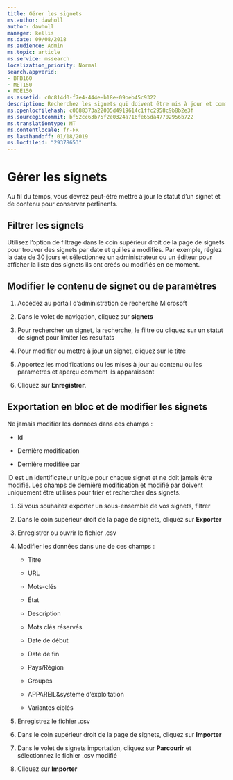 ```yaml
---
title: Gérer les signets
ms.author: dawholl
author: dawholl
manager: kellis
ms.date: 09/08/2018
ms.audience: Admin
ms.topic: article
ms.service: mssearch
localization_priority: Normal
search.appverid:
- BFB160
- MET150
- MOE150
ms.assetid: c0c814d0-f7e4-444e-b18e-09beb45c9322
description: Recherchez les signets qui doivent être mis à jour et comment en bloc de résultats de signet modifier pour Microsoft Search
ms.openlocfilehash: c0688373a22005d4919614c1ffc2958c9b8b2e3f
ms.sourcegitcommit: bf52cc63b75f2e0324a716fe65da47702956b722
ms.translationtype: MT
ms.contentlocale: fr-FR
ms.lasthandoff: 01/18/2019
ms.locfileid: "29378653"
---
```

# <a name="manage-bookmarks"></a>Gérer les signets

Au fil du temps, vous devrez peut-être mettre à jour le statut d’un signet et de contenu pour conserver pertinents. 
  
## <a name="filter-bookmarks"></a>Filtrer les signets

Utilisez l’option de filtrage dans le coin supérieur droit de la page de signets pour trouver des signets par date et qui les a modifiés. Par exemple, réglez la date de 30 jours et sélectionnez un administrateur ou un éditeur pour afficher la liste des signets ils ont créés ou modifiés en ce moment.
  
## <a name="change-bookmark-content-or-settings"></a>Modifier le contenu de signet ou de paramètres

1. Accédez au portail d’administration de recherche Microsoft
    
2. Dans le volet de navigation, cliquez sur **signets**
    
3. Pour rechercher un signet, la recherche, le filtre ou cliquez sur un statut de signet pour limiter les résultats
    
4. Pour modifier ou mettre à jour un signet, cliquez sur le titre
    
5. Apportez les modifications ou les mises à jour au contenu ou les paramètres et aperçu comment ils apparaissent 
    
6. Cliquez sur **Enregistrer**.
    
## <a name="bulk-export-and-edit-bookmarks"></a>Exportation en bloc et de modifier les signets

Ne jamais modifier les données dans ces champs :
  
- Id
    
- Dernière modification
    
- Dernière modifiée par
    
ID est un identificateur unique pour chaque signet et ne doit jamais être modifié. Les champs de dernière modification et modifié par doivent uniquement être utilisés pour trier et rechercher des signets.
  
1. Si vous souhaitez exporter un sous-ensemble de vos signets, filtrer
    
2. Dans le coin supérieur droit de la page de signets, cliquez sur **Exporter**
    
3. Enregistrer ou ouvrir le fichier .csv
    
4. Modifier les données dans une de ces champs :
   - Titre
    
   - URL
    
   - Mots-clés
    
   - État
    
   - Description
    
   - Mots clés réservés
    
   - Date de début
    
   - Date de fin
    
   - Pays/Région
    
   - Groupes
    
   - APPAREIL&amp;système d’exploitation
    
   - Variantes ciblés
    
5. Enregistrez le fichier .csv
    
6. Dans le coin supérieur droit de la page de signets, cliquez sur **Importer**
    
7. Dans le volet de signets importation, cliquez sur **Parcourir** et sélectionnez le fichier .csv modifié 
    
8. Cliquez sur **Importer**